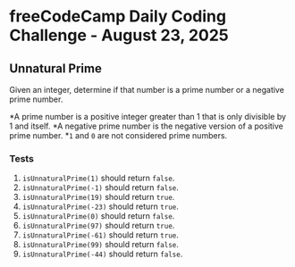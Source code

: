 # freeCodeCamp Daily Coding Challenge - August 23, 2025

## Unnatural Prime

Given an integer, determine if that number is a prime number or a negative prime number.

*A prime number is a positive integer greater than 1 that is only divisible by 1 and itself.
*A negative prime number is the negative version of a positive prime number.
*`1` and `0` are not considered prime numbers.

### Tests
1. `isUnnaturalPrime(1)` should return `false`.
2. `isUnnaturalPrime(-1)` should return `false`.
3. `isUnnaturalPrime(19)` should return `true`.
4. `isUnnaturalPrime(-23)` should return `true`.
5. `isUnnaturalPrime(0)` should return `false`.
6. `isUnnaturalPrime(97)` should return `true`.
7. `isUnnaturalPrime(-61)` should return `true`.
8. `isUnnaturalPrime(99)` should return `false`.
9. `isUnnaturalPrime(-44)` should return `false`.